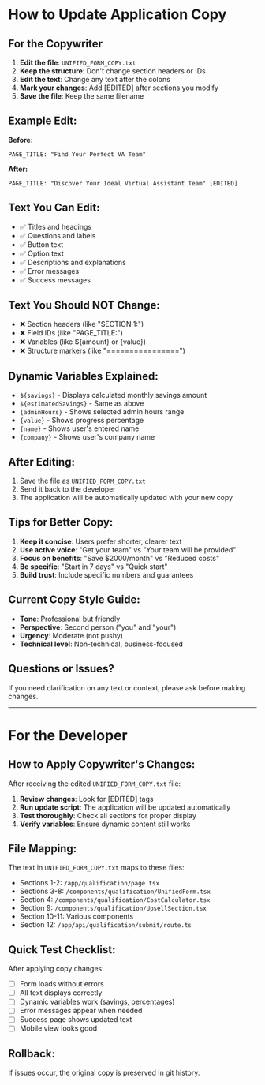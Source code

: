 # How to Update Application Copy

## For the Copywriter

1. **Edit the file**: `UNIFIED_FORM_COPY.txt`
2. **Keep the structure**: Don't change section headers or IDs
3. **Edit the text**: Change any text after the colons
4. **Mark your changes**: Add [EDITED] after sections you modify
5. **Save the file**: Keep the same filename

## Example Edit:

**Before:**
```
PAGE_TITLE: "Find Your Perfect VA Team"
```

**After:**
```
PAGE_TITLE: "Discover Your Ideal Virtual Assistant Team" [EDITED]
```

## Text You Can Edit:
- ✅ Titles and headings
- ✅ Questions and labels
- ✅ Button text
- ✅ Option text
- ✅ Descriptions and explanations
- ✅ Error messages
- ✅ Success messages

## Text You Should NOT Change:
- ❌ Section headers (like "SECTION 1:")
- ❌ Field IDs (like "PAGE_TITLE:")
- ❌ Variables (like ${amount} or {value})
- ❌ Structure markers (like "================")

## Dynamic Variables Explained:
- `${savings}` - Displays calculated monthly savings amount
- `${estimatedSavings}` - Same as above
- `{adminHours}` - Shows selected admin hours range
- `{value}` - Shows progress percentage
- `{name}` - Shows user's entered name
- `{company}` - Shows user's company name

## After Editing:

1. Save the file as `UNIFIED_FORM_COPY.txt`
2. Send it back to the developer
3. The application will be automatically updated with your new copy

## Tips for Better Copy:

1. **Keep it concise**: Users prefer shorter, clearer text
2. **Use active voice**: "Get your team" vs "Your team will be provided"
3. **Focus on benefits**: "Save $2000/month" vs "Reduced costs"
4. **Be specific**: "Start in 7 days" vs "Quick start"
5. **Build trust**: Include specific numbers and guarantees

## Current Copy Style Guide:

- **Tone**: Professional but friendly
- **Perspective**: Second person ("you" and "your")
- **Urgency**: Moderate (not pushy)
- **Technical level**: Non-technical, business-focused

## Questions or Issues?

If you need clarification on any text or context, please ask before making changes.

---

# For the Developer

## How to Apply Copywriter's Changes:

After receiving the edited `UNIFIED_FORM_COPY.txt` file:

1. **Review changes**: Look for [EDITED] tags
2. **Run update script**: The application will be updated automatically
3. **Test thoroughly**: Check all sections for proper display
4. **Verify variables**: Ensure dynamic content still works

## File Mapping:

The text in `UNIFIED_FORM_COPY.txt` maps to these files:
- Sections 1-2: `/app/qualification/page.tsx`
- Sections 3-8: `/components/qualification/UnifiedForm.tsx`
- Section 4: `/components/qualification/CostCalculator.tsx`
- Section 9: `/components/qualification/UpsellSection.tsx`
- Section 10-11: Various components
- Section 12: `/app/api/qualification/submit/route.ts`

## Quick Test Checklist:

After applying copy changes:
- [ ] Form loads without errors
- [ ] All text displays correctly
- [ ] Dynamic variables work (savings, percentages)
- [ ] Error messages appear when needed
- [ ] Success page shows updated text
- [ ] Mobile view looks good

## Rollback:

If issues occur, the original copy is preserved in git history.